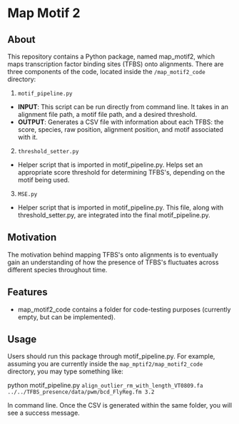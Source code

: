 # Map Motif 2

## About
This repository contains a Python package, named map_motif2, which maps transcription factor binding sites (TFBS) onto alignments. There are three components of the code, located inside the `/map_motif2_code` directory:

1. `motif_pipeline.py`
* **INPUT**: This script can be run directly from command line. It takes in an alignment file path, a motif file path, and a desired threshold.
* **OUTPUT**: Generates a CSV file with information about each TFBS: the score, species, raw position, alignment position, and motif associated with it.

2. `threshold_setter.py`
* Helper script that is imported in motif_pipeline.py. Helps set an appropriate score threshold for determining TFBS's, depending on the motif being used.

3. `MSE.py`
* Helper script that is imported in motif_pipeline.py. This file, along with threshold_setter.py, are integrated into the final motif_pipeline.py.

## Motivation
The motivation behind mapping TFBS's onto alignments is to eventually gain an understanding of how the presence of TFBS's fluctuates across different species throughout time.

## Features
* map_motif2_code contains a folder for code-testing purposes (currently empty, but can be implemented).

## Usage
Users should run this package through motif_pipeline.py. For example, assuming you are currently inside the `map_mptif2/map_motif2_code` directory, you may type something like:

python motif_pipeline.py `align_outlier_rm_with_length_VT0809.fa` `../../TFBS_presence/data/pwm/bcd_FlyReg.fm 3.2`

In command line. Once the CSV is generated within the same folder, you will see a success message.



